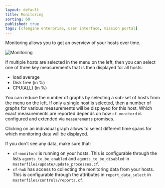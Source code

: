 ```yaml
---
layout: default
title: Monitoring
sorting: 60
published: true
tags: [cfengine enterprise, user interface, mission portal]
---
```


Monitoring allows you to get an overview of your hosts over time.

![Monitoring](Mission-Portal-Monitoring-1.png)

If multiple hosts are selected in the menu on the left, then you can select one of three key measurements that is then displayed for all hosts:

* load average
* Disk free (in %)
* CPU(ALL) (in %)

You can reduce the number of graphs by selecting a sub-set of hosts from the menu on the left. If only a
single host is selected, then a number of graphs for various measurements will be displayed for this host. Which exact measurements are reported depends on how `cf-monitord` is configured and extended via `measurements` promises.

Clicking on an individual graph allows to select different time spans for which monitoring data will be displayed.

<!-- TODO - need screenshots, explanations of the zoom-in graphs, some explanation of the statistics etc -->

If you don't see any data, make sure that:

* `cf-monitord` is running on your hosts. This is configurable through the lists `agents_to_be_enabled` and `agents_to_be_disabled` in `masterfiles/update/update_processes.cf`.
* `cf-hub` has access to collecting the monitoring data from your hosts. This is configurable through the attributes in `report_data_select` in `masterfiles/controls/reports.cf`.
